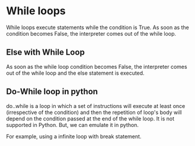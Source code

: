 # While loops

While loops execute statements while the condition is True. As soon as the condition becomes False, the interpreter comes out of the while loop.

## Else with While Loop

As soon as the while loop condition becomes False, the interpreter comes out of the while loop and the else statement is executed.

## Do-While loop in python

do..while is a loop in which a set of instructions will execute at least once (irrespective of the condition) and then the repetition of loop's body will depend on the condition passed at the end of the while loop. It is not supported in Python. But, we can emulate it in python.

For example, using a infinite loop with break statement.